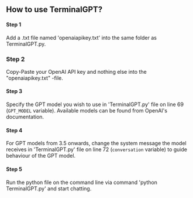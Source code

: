 ## How to use TerminalGPT?
#### **Step 1**
Add a .txt file named 'openaiapikey.txt' into the same folder as TerminalGPT.py.
### **Step 2**
Copy-Paste your OpenAI API key and nothing else into the "openaiapikey.txt" -file.
#### **Step 3**
Specify the GPT model you wish to use in 'TerminalGPT.py' file on line 69 (`GPT_MODEL` variable). Available models can be found from OpenAI's documentation.
#### **Step 4**
For GPT models from 3.5 onwards, change the system message the model receives in 'TerminalGPT.py' file on line 72 (`conversation` variable) to guide behaviour of the GPT model.
#### **Step 5**
Run the python file on the command line via command 'python TerminalGPT.py' and start chatting. 
